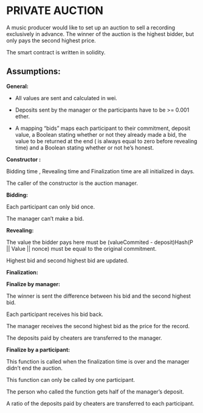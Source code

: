 # PRIVATE AUCTION 

A music producer would like to set up an auction to sell a recording exclusively in advance. The winner of the auction is the highest bidder, but only pays the second highest price.



The smart contract is written in solidity.

## Assumptions:

**General:**

- All values are sent and calculated in wei.

- Deposits sent by the manager or the participants have to be >= 0.001 ether.

- A mapping “bids” maps each participant to their commitment, deposit value, a Boolean stating whether or not they already made a bid, the value to be returned at the end ( is always equal to zero before revealing time) and a Boolean stating whether or not he’s honest.

  

**Constructor :**

Bidding time , Revealing time and Finalization time are all initialized in days.

The caller of the constructor is the auction manager.

**Bidding:**

Each participant can only bid once.

The manager can’t make a bid.

**Revealing:**

The value the bidder pays here must be (valueCommited - deposit)Hash(P || Value || nonce) must be equal to the original commitment.

Highest bid and second highest bid are updated.

**Finalization:**

**Finalize by manager:**

The winner is sent the difference between his bid and the second highest bid.

Each participant receives his bid back.

The manager receives the second highest bid as the price for the record.

The deposits paid by cheaters are transferred to the manager.


**Finalize by a participant:**

This function is called when the finalization time is over and the manager didn’t end the auction.

This function can only be called by one participant.

The person who called the function gets half of the manager’s deposit.

A ratio of the deposits paid by cheaters are transferred to each participant.
